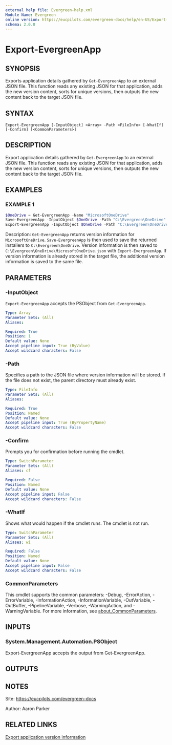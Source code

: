 ```yaml
---
external help file: Evergreen-help.xml
Module Name: Evergreen
online version: https://eucpilots.com/evergreen-docs/help/en-US/Export-EvergreenApp/
schema: 2.0.0
---
```


# Export-EvergreenApp

## SYNOPSIS

Exports application details gathered by `Get-EvergreenApp` to an external JSON file. This function reads any existing JSON for that application, adds the new version content, sorts for unique versions, then outputs the new content back to the target JSON file.

## SYNTAX

```
Export-EvergreenApp [-InputObject] <Array> -Path <FileInfo> [-WhatIf] [-Confirm] [<CommonParameters>]
```

## DESCRIPTION

Export application details gathered by `Get-EvergreenApp` to an external JSON file. This function reads any existing JSON for that application, adds the new version content, sorts for unique versions, then outputs the new content back to the target JSON file.

## EXAMPLES

### EXAMPLE 1

```powershell
$OneDrive = Get-EvergreenApp -Name "MicrosoftOneDrive"
Save-EvergreenApp -InputObject $OneDrive -Path "C:\Evergreen\OneDrive"
Export-EvergreenApp -InputObject $OneDrive -Path "C:\Evergreen\OneDrive\MicrosoftOneDrive.json"
```

Description:
`Get-EvergreenApp` returns version information for `MicrosoftOneDrive`. `Save-EvergreenApp` is then used to save the returned installers to `C:\Evergreen\OneDrive`. Version information is then saved to `C:\Evergreen\OneDrive\MicrosoftOneDrive.json` with `Export-EvergreenApp`. If version information is already stored in the target file, the additional version information is saved to the same file.

## PARAMETERS

### -InputObject

`Export-EvergreenApp` accepts the PSObject from `Get-EvergreenApp`.

```yaml
Type: Array
Parameter Sets: (All)
Aliases:

Required: True
Position: 1
Default value: None
Accept pipeline input: True (ByValue)
Accept wildcard characters: False
```

### -Path

Specifies a path to the JSON file where version information will be stored. If the file does not exist, the parent directory must already exist.

```yaml
Type: FileInfo
Parameter Sets: (All)
Aliases:

Required: True
Position: Named
Default value: None
Accept pipeline input: True (ByPropertyName)
Accept wildcard characters: False
```

### -Confirm

Prompts you for confirmation before running the cmdlet.

```yaml
Type: SwitchParameter
Parameter Sets: (All)
Aliases: cf

Required: False
Position: Named
Default value: None
Accept pipeline input: False
Accept wildcard characters: False
```

### -WhatIf

Shows what would happen if the cmdlet runs. The cmdlet is not run.

```yaml
Type: SwitchParameter
Parameter Sets: (All)
Aliases: wi

Required: False
Position: Named
Default value: None
Accept pipeline input: False
Accept wildcard characters: False
```

### CommonParameters

This cmdlet supports the common parameters: -Debug, -ErrorAction, -ErrorVariable, -InformationAction, -InformationVariable, -OutVariable, -OutBuffer, -PipelineVariable, -Verbose, -WarningAction, and -WarningVariable. For more information, see [about_CommonParameters](http://go.microsoft.com/fwlink/?LinkID=113216).

## INPUTS

### System.Management.Automation.PSObject

Export-EvergreenApp accepts the output from Get-EvergreenApp.

## OUTPUTS

## NOTES

Site: https://eucpilots.com/evergreen-docs

Author: Aaron Parker

## RELATED LINKS

[Export application version information](https://eucpilots.com/evergreen-docs/export/)
